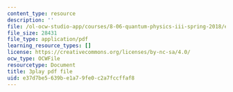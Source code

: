 ```yaml
---
content_type: resource
description: ''
file: /ol-ocw-studio-app/courses/8-06-quantum-physics-iii-spring-2018/e37d7be5639be1a79fe0c2a7fccffaf8_ZzUkt-UQCX8.pdf
file_size: 28431
file_type: application/pdf
learning_resource_types: []
license: https://creativecommons.org/licenses/by-nc-sa/4.0/
ocw_type: OCWFile
resourcetype: Document
title: 3play pdf file
uid: e37d7be5-639b-e1a7-9fe0-c2a7fccffaf8
---
```

